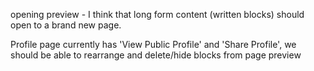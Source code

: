 opening preview - I think that long form content (written blocks) should open to a brand new page.

Profile page currently has 'View Public Profile' and 'Share Profile', we should be able to rearrange and delete/hide blocks from page preview
